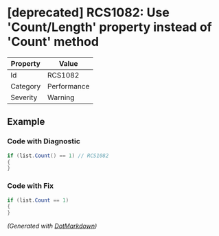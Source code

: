 # \[deprecated\] RCS1082: Use 'Count/Length' property instead of 'Count' method

| Property | Value       |
| -------- | ----------- |
| Id       | RCS1082     |
| Category | Performance |
| Severity | Warning     |

## Example

### Code with Diagnostic

```csharp
if (list.Count() == 1) // RCS1082
{
}
```

### Code with Fix

```csharp
if (list.Count == 1)
{
}
```


*\(Generated with [DotMarkdown](http://github.com/JosefPihrt/DotMarkdown)\)*